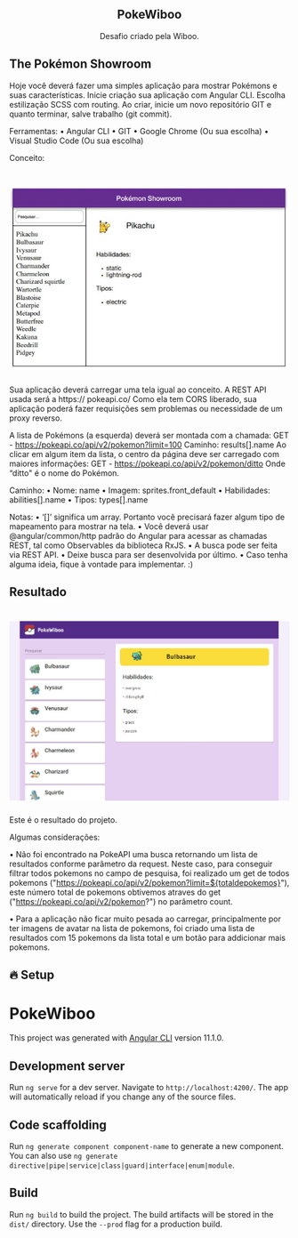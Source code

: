 
<h2 align="center">
  PokeWiboo
</h2>

<p align="center">Desafio criado pela Wiboo.</p>

## The Pokémon Showroom
Hoje você deverá fazer uma simples aplicação para mostrar Pokémons e suas características.
Inicie criação sua aplicação com Angular CLI. Escolha estilização SCSS com routing. Ao criar,
inicie um novo repositório GIT e quanto terminar, salve trabalho (git commit).

Ferramentas:
• Angular CLI
• GIT
• Google Chrome (Ou sua escolha)
• Visual Studio Code (Ou sua escolha)

Conceito:
<h1 align="center">
  <img src="https://github.com/ViniciusGabrielOliveira/pokeWiboo/blob/master/src/assets/images/Conceito.JPG?raw=true" />
</h1>

Sua aplicação deverá carregar uma tela igual ao conceito. A REST API usada será a https://
pokeapi.co/
Como ela tem CORS liberado, sua aplicação poderá fazer requisições sem problemas ou
necessidade de um proxy reverso.

A lista de Pokémons (a esquerda) deverá ser montada com a chamada:
GET - https://pokeapi.co/api/v2/pokemon?limit=100
Caminho: results[].name
Ao clicar em algum item da lista, o centro da página deve ser carregado com maiores
informações:
GET - https://pokeapi.co/api/v2/pokemon/ditto
Onde “ditto" é o nome do Pokémon.

Caminho:
• Nome: name
• Imagem: sprites.front_default
• Habilidades: abilities[].name
• Tipos: types[].name

Notas:
• ‘[]’ significa um array. Portanto você precisará fazer algum tipo de mapeamento para mostrar
na tela.
• Você deverá usar @angular/common/http padrão do Angular para acessar as chamadas
REST, tal como Observables da biblioteca RxJS.
• A busca pode ser feita via REST API.
• Deixe busca para ser desenvolvida por último.
• Caso tenha alguma ideia, fique à vontade para implementar. :)

## Resultado

<h1 align="center">
  <img src="https://github.com/ViniciusGabrielOliveira/pokeWiboo/blob/master/src/assets/images/Resultado.JPG?raw=true" />
</h1>

Este é o resultado do projeto.

Algumas considerações:

• Não foi encontrado na PokeAPI uma busca retornando um lista de resultados conforme parâmetro da request. Neste caso, para conseguir filtrar todos pokemons no campo de pesquisa, foi realizado um get de todos pokemons ("https://pokeapi.co/api/v2/pokemon?limit=${totaldepokemos}"), este número total de pokemons obtivemos atraves do get ("https://pokeapi.co/api/v2/pokemon?") no parâmetro count.

• Para a aplicação não ficar muito pesada ao carregar, principalmente por ter imagens de avatar na lista de pokemons, foi criado uma lista de resultados com 15 pokemons da lista total e um botão para addicionar mais pokemons.


## 🔥 Setup


# PokeWiboo

This project was generated with [Angular CLI](https://github.com/angular/angular-cli) version 11.1.0.

## Development server

Run `ng serve` for a dev server. Navigate to `http://localhost:4200/`. The app will automatically reload if you change any of the source files.

## Code scaffolding

Run `ng generate component component-name` to generate a new component. You can also use `ng generate directive|pipe|service|class|guard|interface|enum|module`.

## Build

Run `ng build` to build the project. The build artifacts will be stored in the `dist/` directory. Use the `--prod` flag for a production build.


